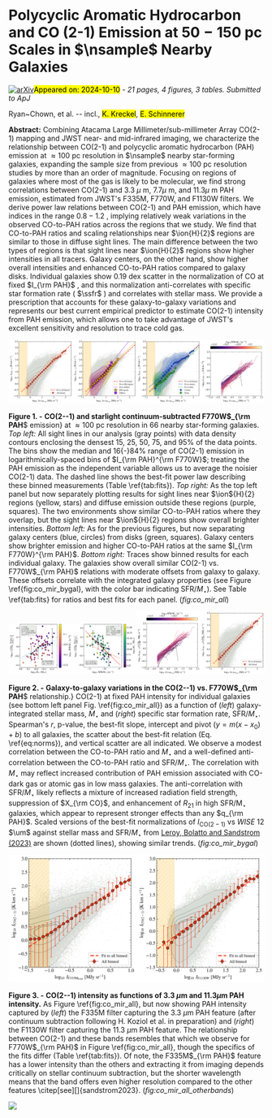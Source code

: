 <div class="macros" style="visibility:hidden;">
$\newcommand{\ensuremath}{}$
$\newcommand{\xspace}{}$
$\newcommand{\object}[1]{\texttt{#1}}$
$\newcommand{\farcs}{{.}''}$
$\newcommand{\farcm}{{.}'}$
$\newcommand{\arcsec}{''}$
$\newcommand{\arcmin}{'}$
$\newcommand{\ion}[2]{#1#2}$
$\newcommand{\textsc}[1]{\textrm{#1}}$
$\newcommand{\hl}[1]{\textrm{#1}}$
$\newcommand{\footnote}[1]{}$
$\newcommand{\vdag}{(v)^\dagger}$
$\newcommand$
$\newcommand$
$\newcommand{\um}{\mum}$
$\newcommand{\nh}{\ensuremath{N(\mathrm{H})}}$
$\newcommand{\nhtwo}{\ensuremath{N(\mathrm{H_2})}}$
$\newcommand{\htwo}{\ensuremath{\mathrm{H_2}}}$
$\newcommand{\hone}{\ion{H}{1}}$
$\newcommand{\hplus}{\ion{H}{2}}$
$\newcommand{\qpah}{\ensuremath{q_\mathrm{PAH}}}$
$\newcommand{\aco}{\ensuremath{\alpha_\mathrm{CO}}}$
$\newcommand{\inu}{\ensuremath{I_\nu}}$
$\newcommand{\ipah}{\ensuremath{I^\mathrm{PAH}_{\rm F770W}}}$
$\newcommand{\ssfr}{\ensuremath{\mathrm{SFR}/M_\star}}$
$\newcommand{\mstar}{\ensuremath{M_\star}}$
$\newcommand{\norm}{\ensuremath{C_\mathrm{F770W}^\mathrm{PAH}}}$
$\newcommand{\mjysr}{MJy~sr^{-1}}$
$\newcommand{\kkms}{K~km~s^{-1}}$
$\newcommand{\copahunit}{\kkms/(\mjysr)}$
$\newcommand$
$\newcommand{\Ox}{Sub-department of Astrophysics, Department of Physics, University of Oxford, Keble Road, Oxford OX1 3RH, UK}$
$\newcommand{\UGent}{Sterrenkundig Observatorium, Universiteit Gent, Krijgslaan 281 S9, B-9000 Gent, Belgium}$
$\newcommand{\STScI}{Space Telescope Science Institute, 3700 San Martin Drive, Baltimore, MD 21218, USA}$
$\newcommand{\MPIA}{Max-Planck-Institut für Astronomie, Königstuhl 17, D-69117, Heidelberg, Germany}$
$\newcommand{\AURA}{AURA for the European Space Agency (ESA), Space Telescope Science Institute, 3700 San Martin Drive, Baltimore, MD 21218, USA}$
$\newcommand{\UCSD}{Department of Astronomy \& Astrophysics, University of California, San Diego, 9500 Gilman Dr., La Jolla, CA 92093, USA}$
$\newcommand{\Whitman}{Whitman College, 345 Boyer Avenue, Walla Walla, WA 99362, USA}$
$\newcommand{\JHU}{Department of Physics and Astronomy, The Johns Hopkins University, Baltimore, MD 21218, USA}$
$\newcommand{\OSU}{Department of Astronomy, The Ohio State University, 140 West 18th Avenue, Columbus, OH 43210, USA}$
$\newcommand{\OSUPhys}{Department of Physics, The Ohio State University, Columbus, Ohio 43210, USA}$
$\newcommand{ÇAPP}{Center for Cosmology and Astroparticle Physics (CCAPP), 191 West Woodruff Avenue, Columbus, OH 43210, USA}$
$\newcommand{\ARI}{Astronomisches Rechen-Institut, Zentrum für Astronomie der Universität Heidelberg, Mönchhofstr. 12-14, D-69120 Heidelberg, Germany}$
$\newcommand{\ANU}{Research School of Astronomy and Astrophysics, Australian National University, Canberra, ACT 2611, Australia}$
$\newcommand{\UConn}{Department of Physics, University of Connecticut, 196A Auditorium Road, Storrs, CT 06269, USA}$
$\newcommand{\UHawaii}{Institute for Astronomy, University of Hawaii, 2680 Woodlawn Drive, Honolulu, HI 96822, USA}$
$\newcommand{\UniCA}{Université C\^{o}te d'Azur, Observatoire de la C\^{o}te d'Azur, CNRS, Laboratoire Lagrange, 06000, Nice, France}$
$\newcommand{\UAlberta}{Dept. of Physics, University of Alberta, 4-183 CCIS, Edmonton, Alberta, T6G 2E1, Canada}$
$\newcommand{\Arcetri}{INAF — Osservatorio Astrofisico di Arcetri, Largo E. Fermi 5, I-50125, Florence, Italy}$
$\newcommand{\UWyoming}{Department of Physics and Astronomy, University of Wyoming, Laramie, WY 82071, USA}$
$\newcommand{\LJMU}{Astrophysics Research Institute, Liverpool John Moores University, 146 Brownlow Hill, Liverpool L3 5RF, UK}$
$\newcommand{\ITA}{Universität Heidelberg, Zentrum für Astronomie, Institut für Theoretische Astrophysik, Albert-Ueberle-Str 2, D-69120 Heidelberg, Germany}$
$\newcommand{\CfA}{Center for Astrophysics \mid Harvard \& Smithsonian, 60 Garden St., 02138 Cambridge, MA, USA}$
$\newcommand{\MPE}{Max-Planck-Institut für Extraterrestrische Physik (MPE), Giessenbachstr. 1, D-85748 Garching, Germany}$
$\newcommand{\UMD}{Department of Astronomy and Joint Space-Science Institute, University of Maryland, College Park, MD 20742, USA}$
$\newcommand{\UVA}{Department of Astronomy, University of Virginia, Charlottesville, VA, USA}$
$\newcommand{\NRAO}{National Radio Astronomy Observatory, Charlottesville, VA, USA}$
$\newcommand{\ASIAA}{Institute of Astronomy and Astrophysics, Academia Sinica, No. 1, Sec. 4, Roosevelt Road, Taipei 106216, Taiwan}$
$\newcommand{\kipac}{Kavli Institute for Particle Astrophysics \& Cosmology (KIPAC), Stanford University, CA 94305, USA}$
$\newcommand{\aifa}{Argelander-Institut für Astronomie, University of Bonn, Auf dem Hügel 71, 53121 Bonn, Germany}$
$\newcommand{\TKU}{Department of Physics, Tamkang University, No.151, Yingzhuan Road, Tamsui District, New Taipei City 251301, Taiwan}$
$\newcommand{\CarnegieObs}{The Observatories of the Carnegie Institution for Science. 813 Santa Barbara Street, Pasadena, CA 91101, USA}$
$\newcommand{\Princeton}{Department of Astrophysical Sciences, Princeton University, Princeton, NJ 08544, USA}$
$\newcommand{\IAS}{Institute for Advanced Study, 1 Einstein Drive, Princeton, NJ 08540, USA}$
$\newcommand{\COOL}{Cosmic Origins Of Life (COOL) Research DAO, coolresearch.io}$
$\newcommand{\ESO}{European Southern Observatory (ESO), Karl-Schwarzschild-Stra{\ss}e 2, 85748 Garching, Germany}$
$\newcommand{\ULyon}{Univ Lyon, Univ Lyon 1, ENS de Lyon, CNRS, Centre de Recherche Astrophysique de Lyon UMR5574, F-69230 Saint-Genis-Laval, France}$</div>



<div id="title">

# Polycyclic Aromatic Hydrocarbon and CO (2-1) Emission at $50{-}150$ pc Scales in $\nsample$ Nearby Galaxies

</div>
<div id="comments">

[![arXiv](https://img.shields.io/badge/arXiv-2410.05397-b31b1b.svg)](https://arxiv.org/abs/2410.05397)<mark>Appeared on: 2024-10-10</mark> -  _21 pages, 4 figures, 3 tables. Submitted to ApJ_

</div>
<div id="authors">

Ryan~Chown, et al. -- incl., <mark>K. Kreckel</mark>, <mark>E. Schinnerer</mark>

</div>
<div id="abstract">

**Abstract:** Combining Atacama Large Millimeter/sub-millimeter Array CO(2-1) mapping and JWST near- and mid-infrared imaging, we characterize the relationship between CO(2-1) and polycyclic aromatic hydrocarbon (PAH) emission at $\approx 100$ pc resolution in $\nsample$ nearby star-forming galaxies, expanding the sample size from previous $\approx 100$ pc resolution studies by more than an order of magnitude. Focusing on regions of galaxies where most of the gas is likely to be molecular, we find strong correlations between CO(2-1) and 3.3 $\mu$ m, $7.7\mu$ m, and $11.3 \mu$ m PAH emission, estimated from JWST's F335M, F770W, and F1130W filters. We derive power law relations between CO(2-1) and PAH emission, which have indices in the range $0.8{-}1.2$ , implying relatively weak variations in the observed CO-to-PAH ratios across the regions that we study. We find that CO-to-PAH ratios and scaling relationships near $\ion{H}{2}$ regions are similar to those in  diffuse sight lines. The main difference between the two types of regions is that sight lines near $\ion{H}{2}$ regions show higher intensities in all tracers. Galaxy centers, on the other hand, show higher overall intensities and enhanced CO-to-PAH ratios compared to galaxy disks. Individual galaxies show $0.19$ dex scatter in the normalization of CO at fixed $I_{\rm PAH}$ , and this normalization anti-correlates with specific star formation rate ( $\ssfr$ ) and correlates with stellar mass. We provide a prescription that accounts for these galaxy-to-galaxy variations and represents our best current empirical predictor to estimate CO(2-1) intensity from PAH emission, which allows one to take advantage of JWST's excellent sensitivity and resolution to trace cold gas.

</div>

<div id="div_fig1">

<img src="tmp_2410.05397/./co_vs_f770w_pah_all_reso_allmatchedres.png" alt="Fig1.1" width="25%"/><img src="tmp_2410.05397/./co_vs_f770w_pah_all+hii_reso_allmatchedres.png" alt="Fig1.2" width="25%"/><img src="tmp_2410.05397/./co_vs_f770w_pah_all+cendisk_reso_allmatchedres.png" alt="Fig1.3" width="25%"/><img src="tmp_2410.05397/./co_vs_f770w_pah_bygal_reso_allmatchedres.png" alt="Fig1.4" width="25%"/>

**Figure 1. -** **CO(2--1) and starlight continuum-subtracted F770W$_{\rm PAH**$ emission} at $\approx 100$ pc resolution in 66 nearby star-forming galaxies. _Top left:_ All sight lines in our analysis (gray points) with data density contours enclosing the densest 15, 25, 50, 75, and 95\% of the data points. The bins show the median and 16{-}84\% range of CO(2-1) emission in logarithmically-spaced bins of $I_{\rm PAH}^{\rm F770W}$; treating the PAH emission as the independent variable allows us to average the noisier CO(2-1) data. The dashed line shows the best-fit power law describing these binned measurements (Table \ref{tab:fits}).  _Top right:_ As the top left panel but now separately plotting results for sight lines near $\ion${H}{2} regions (yellow, stars) and diffuse emission outside these regions (purple, squares). The two environments show similar CO-to-PAH ratios where they overlap, but the sight lines near $\ion${H}{2} regions show overall brighter intensities. _Bottom left:_ As for the previous figures, but now separating galaxy centers (blue, circles) from disks (green, squares). Galaxy centers show brighter emission and higher CO-to-PAH ratios at the same $I_{\rm F770W}^{\rm PAH}$. _Bottom right:_ Traces show binned results for each individual galaxy. The galaxies show overall similar CO(2-1) vs. F770W$_{\rm PAH}$ relations with moderate offsets from galaxy to galaxy. These offsets correlate with the integrated galaxy properties (see Figure \ref{fig:co_mir_bygal}, with the color bar indicating SFR$/M_\star$). See Table \ref{tab:fits} for ratios and best fits for each panel.
 (*fig:co_mir_all*)

</div>
<div id="div_fig2">

<img src="tmp_2410.05397/./co_at_f770w_pah_0_vs_logmstar.png" alt="Fig2.1" width="25%"/><img src="tmp_2410.05397/./co_at_f770w_pah_0_vs_logssfr.png" alt="Fig2.2" width="25%"/><img src="tmp_2410.05397/./co_vs_f770w_pah_bygal_reso_allmatchedres_normalized.png" alt="Fig2.3" width="25%"/><img src="tmp_2410.05397/./co_vs_f770w_pah_all_reso_allmatchedres_normalized.png" alt="Fig2.4" width="25%"/>

**Figure 2. -** **Galaxy-to-galaxy variations in the CO(2--1) vs. F770W$_{\rm PAH**$ relationship.} CO(2-1) at fixed PAH intensity for individual galaxies (see bottom left panel Fig. \ref{fig:co_mir_all}) as a function of (_left_) galaxy-integrated stellar mass, $M_\star$ and (_right_) specific star formation rate, SFR/$M_\star$. Spearman's $r$, p-value, the best-fit slope, intercept and pivot ($y=m(x-x_0)+b$) to all galaxies, the scatter about the best-fit relation (Eq. \ref{eq:norms}), and vertical scatter are all indicated. We observe a modest correlation between the CO-to-PAH ratio and $M_\star$ and a well-defined anti-correlation between the CO-to-PAH ratio and SFR/$M_\star$. The correlation with $M_\star$ may reflect increased contribution of PAH emission associated with CO-dark gas or atomic gas in low mass galaxies. The anti-correlation with SFR/$M_\star$ likely reflects a mixture of increased radiation field strength, suppression of $X_{\rm CO}$, and enhancement of $R_{21}$ in high SFR/M$_\star$ galaxies, which appear to represent stronger effects than any $q_{\rm PAH}$. Scaled versions of the best-fit normalizations of $I_\mathrm{CO(2-1)}$ vs _WISE_ 12 $\um$ against stellar mass and SFR$/M_\star$ from [Leroy, Bolatto and Sandstrom (2023)]() are shown (dotted lines), showing similar trends.
 (*fig:co_mir_bygal*)

</div>
<div id="div_fig3">

<img src="tmp_2410.05397/./co_vs_f335m_pah_all_reso_allmatchedres.png" alt="Fig3.1" width="50%"/><img src="tmp_2410.05397/./co_vs_f1130w_all_reso_allmatchedres.png" alt="Fig3.2" width="50%"/>

**Figure 3. -** **CO(2--1) intensity as functions of 3.3 $\mu$m and $11.3 \mu$m PAH intensity.** As Figure \ref{fig:co_mir_all}, but now showing PAH intensity captured by (_left_) the F335M filter capturing the 3.3 $\mu$m PAH feature (after continuum subtraction following H. Koziol et al. in preparation) and (_right_) the F1130W filter capturing the 11.3 $\mu$m PAH feature. The relationship between CO(2-1) and these bands resembles that which we observe for F770W$_{\rm PAH}$ in Figure \ref{fig:co_mir_all}, though the specifics of the fits differ (Table \ref{tab:fits}). Of note, the F335M$_{\rm PAH}$ feature has a lower intensity than the others and extracting it from imaging depends critically on stellar continuum subtraction, but the shorter wavelength means that the band offers even higher resolution compared to the other features \citep[see][]{sandstrom2023}.
 (*fig:co_mir_all_otherbands*)

</div><div id="qrcode"><img src=https://api.qrserver.com/v1/create-qr-code/?size=100x100&data="https://arxiv.org/abs/2410.05397"></div>